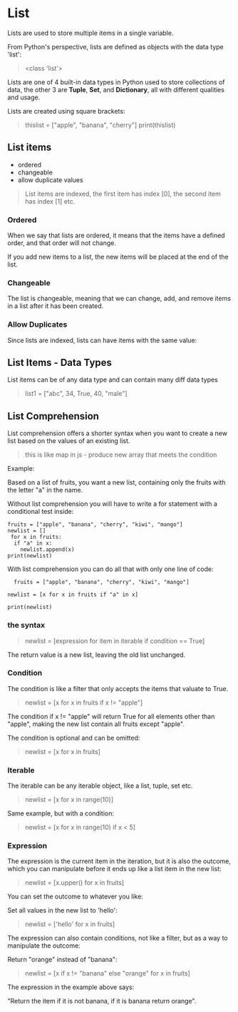 # List
Lists are used to store multiple items in a single variable.

From Python's perspective, lists are defined as objects with the data type 'list':

 > <class 'list'>


Lists are one of 4 built-in data types in Python used to store collections of data, the other 3 are **Tuple**, **Set**, and **Dictionary**, all with different qualities and usage.

Lists are created using square brackets:


> thislist = ["apple", "banana", "cherry"]
> print(thislist)
  

## List items

 - ordered
 - changeable 
 - allow duplicate values

 > List items are indexed, the first item has index [0], the second item has index [1] etc.

  ### Ordered
  When we say that lists are ordered, it means that the items have a defined order, and that order will not change.

   If you add new items to a list, the new items will be placed at the end of the list.


   ### Changeable
   The list is changeable, meaning that we can change, add, and remove items in a list after it has been created.

  ### Allow Duplicates
  Since lists are indexed, lists can have items with the same value:


## List Items - Data Types  
List items can be of any data type and can contain many diff data types 
> list1 = ["abc", 34, True, 40, "male"]


## List Comprehension
List comprehension offers a shorter syntax when you want to create a new list based on the values of an existing list.


 >  this is like map in js - produce new array that meets the condition

Example:

Based on a list of fruits, you want a new list, containing only the fruits with the letter "a" in the name.

Without list comprehension you will have to write a for statement with a conditional test inside:

``` 
fruits = ["apple", "banana", "cherry", "kiwi", "mango"]
newlist = []
 for x in fruits:
  if "a" in x:
    newlist.append(x)
print(newlist)
```

With list comprehension you can do all that with only one line of code:


```
  fruits = ["apple", "banana", "cherry", "kiwi", "mango"]

newlist = [x for x in fruits if "a" in x]

print(newlist)
```


### the syntax
> newlist = [expression for item in iterable if condition == True]

The return value is a new list, leaving the old list unchanged.

### Condition

The condition is like a filter that only accepts the items that valuate to True.

> newlist = [x for x in fruits if x != "apple"]

The condition if x != "apple"  will return True for all elements other than "apple", making the new list contain all fruits except "apple".

The condition is optional and can be omitted:

> newlist = [x for x in fruits]

### Iterable

The iterable can be any iterable object, like a list, tuple, set etc.

> newlist = [x for x in range(10)]

Same example, but with a condition:

> newlist = [x for x in range(10) if x < 5]

### Expression

The expression is the current item in the iteration, but it is also the outcome, which you can manipulate before it ends up like a list item in the new list:

> newlist = [x.upper() for x in fruits]

You can set the outcome to whatever you like:

Set all values in the new list to 'hello':

> newlist = ['hello' for x in fruits]

The expression can also contain conditions, not like a filter, but as a way to manipulate the outcome:

Return "orange" instead of "banana":

> newlist = [x if x != "banana" else "orange" for x in fruits]

The expression in the example above says:

"Return the item if it is not banana, if it is banana return orange".